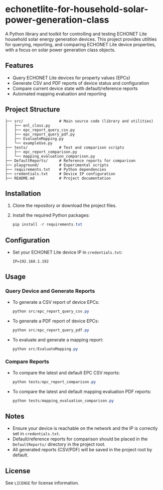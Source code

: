 # echonetlite-for-household-solar-power-generation-class

A Python library and toolkit for controlling and testing ECHONET Lite household solar energy generation devices. This project provides utilities for querying, reporting, and comparing ECHONET Lite device properties, with a focus on solar power generation class objects.

## Features
- Query ECHONET Lite devices for property values (EPCs)
- Generate CSV and PDF reports of device status and configuration
- Compare current device state with default/reference reports
- Automated mapping evaluation and reporting

## Project Structure
```
├── src/                # Main source code (library and utilities)
│   ├── enl_class.py
│   ├── epc_report_query_csv.py
│   ├── epc_report_query_pdf.py
│   ├── EvaluateMapping.py
│   └── exampleUse.py
├── tests/              # Test and comparison scripts
│   ├── epc_report_comparison.py
│   └── mapping_evaluation_comparison.py
├── DefaultReports/     # Reference reports for comparison
├── playground/         # Experimental scripts
├── requirements.txt    # Python dependencies
├── credentials.txt     # Device IP configuration
├── README.md           # Project documentation
```

## Installation
1. Clone the repository or download the project files.
2. Install the required Python packages:

    ```powershell
    pip install -r requirements.txt
    ```

## Configuration
- Set your ECHONET Lite device IP in `credentials.txt`:
  ```
  IP=192.168.1.192
  ```

## Usage
### Query Device and Generate Reports
- To generate a CSV report of device EPCs:
  ```powershell
  python src/epc_report_query_csv.py
  ```
- To generate a PDF report of device EPCs:
  ```powershell
  python src/epc_report_query_pdf.py
  ```
- To evaluate and generate a mapping report:
  ```powershell
  python src/EvaluateMapping.py
  ```

### Compare Reports
- To compare the latest and default EPC CSV reports:
  ```powershell
  python tests/epc_report_comparison.py
  ```
- To compare the latest and default mapping evaluation PDF reports:
  ```powershell
  python tests/mapping_evaluation_comparison.py
  ```

## Notes
- Ensure your device is reachable on the network and the IP is correctly set in `credentials.txt`.
- Default/reference reports for comparison should be placed in the `DefaultReports/` directory in the project root.
- All generated reports (CSV/PDF) will be saved in the project root by default.

## License
See `LICENSE` for license information.
